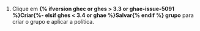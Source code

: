 1. Clique em **{% ifversion ghec or ghes > 3.3 or ghae-issue-5091 %}Criar{%- elsif ghes < 3.4 or ghae %}Salvar{% endif %} grupo** para criar o grupo e aplicar a política.
